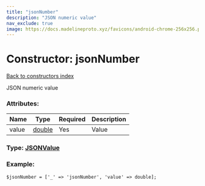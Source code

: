 ```yaml
---
title: "jsonNumber"
description: "JSON numeric value"
nav_exclude: true
image: https://docs.madelineproto.xyz/favicons/android-chrome-256x256.png
---
```

# Constructor: jsonNumber  
[Back to constructors index](/API_docs/constructors/index.html)



JSON numeric value

### Attributes:

| Name     |    Type       | Required | Description |
|----------|---------------|----------|-------------|
|value|[double](/API_docs/types/double.html) | Yes|Value|



### Type: [JSONValue](/API_docs/types/JSONValue.html)


### Example:

```
$jsonNumber = ['_' => 'jsonNumber', 'value' => double];
```  
